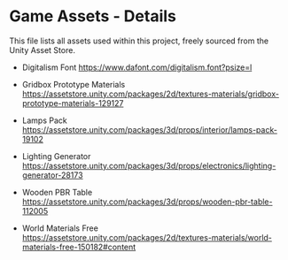 # Game Assets - Details
This file lists all assets used within this project, freely sourced from the Unity Asset Store.

- Digitalism Font
  https://www.dafont.com/digitalism.font?psize=l

- Gridbox Prototype Materials
  https://assetstore.unity.com/packages/2d/textures-materials/gridbox-prototype-materials-129127

- Lamps Pack
  https://assetstore.unity.com/packages/3d/props/interior/lamps-pack-19102
	
- Lighting Generator
  https://assetstore.unity.com/packages/3d/props/electronics/lighting-generator-28173

- Wooden PBR Table
  https://assetstore.unity.com/packages/3d/props/wooden-pbr-table-112005
	
- World Materials Free
  https://assetstore.unity.com/packages/2d/textures-materials/world-materials-free-150182#content
